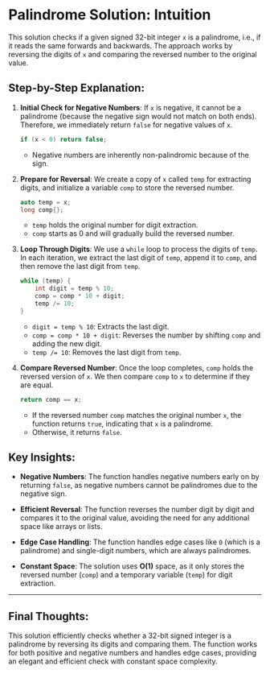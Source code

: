 # Palindrome Solution: Intuition

This solution checks if a given signed 32-bit integer `x` is a palindrome, i.e., if it reads the same forwards and backwards. The approach works by reversing the digits of `x` and comparing the reversed number to the original value.

## Step-by-Step Explanation:

1. **Initial Check for Negative Numbers**:
   If `x` is negative, it cannot be a palindrome (because the negative sign would not match on both ends). Therefore, we immediately return `false` for negative values of `x`.

   ```cpp
   if (x < 0) return false;
   ```

   - Negative numbers are inherently non-palindromic because of the sign. 

2. **Prepare for Reversal**:
   We create a copy of `x` called `temp` for extracting digits, and initialize a variable `comp` to store the reversed number.

   ```cpp
   auto temp = x;
   long comp{};
   ```

   - `temp` holds the original number for digit extraction.
   - `comp` starts as 0 and will gradually build the reversed number.

3. **Loop Through Digits**:
   We use a `while` loop to process the digits of `temp`. In each iteration, we extract the last digit of `temp`, append it to `comp`, and then remove the last digit from `temp`.

   ```cpp
   while (temp) {
       int digit = temp % 10;
       comp = comp * 10 + digit;
       temp /= 10;
   }
   ```

   - `digit = temp % 10`: Extracts the last digit.
   - `comp = comp * 10 + digit`: Reverses the number by shifting `comp` and adding the new digit.
   - `temp /= 10`: Removes the last digit from `temp`.

4. **Compare Reversed Number**:
   Once the loop completes, `comp` holds the reversed version of `x`. We then compare `comp` to `x` to determine if they are equal.

   ```cpp
   return comp == x;
   ```

   - If the reversed number `comp` matches the original number `x`, the function returns `true`, indicating that `x` is a palindrome.
   - Otherwise, it returns `false`.

## Key Insights:

- **Negative Numbers**: 
  The function handles negative numbers early on by returning `false`, as negative numbers cannot be palindromes due to the negative sign.

- **Efficient Reversal**: 
  The function reverses the number digit by digit and compares it to the original value, avoiding the need for any additional space like arrays or lists.

- **Edge Case Handling**:
  The function handles edge cases like `0` (which is a palindrome) and single-digit numbers, which are always palindromes.

- **Constant Space**:
  The solution uses **O(1)** space, as it only stores the reversed number (`comp`) and a temporary variable (`temp`) for digit extraction.

---

## Final Thoughts:

This solution efficiently checks whether a 32-bit signed integer is a palindrome by reversing its digits and comparing them. The function works for both positive and negative numbers and handles edge cases, providing an elegant and efficient check with constant space complexity.